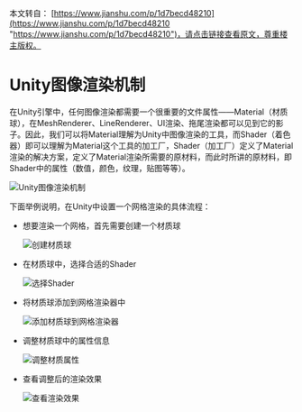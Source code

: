 本文转自：
[https://www.jianshu.com/p/1d7becd48210](https://www.jianshu.com/p/1d7becd48210 "https://www.jianshu.com/p/1d7becd48210")，请点击链接查看原文，尊重楼主版权。

# Unity图像渲染机制 #

在Unity引擎中，任何图像渲染都需要一个很重要的文件属性——Material（材质球），在MeshRenderer、LineRenderer、UI渲染、拖尾渲染都可以见到它的影子。因此，我们可以将Material理解为Unity中图像渲染的工具，而Shader（着色器）即可以理解为Material这个工具的加工厂，Shader（加工厂）定义了Material渲染的解决方案，定义了Material渲染所需要的原材料，而此时所讲的原材料，即Shader中的属性（数值，颜色，纹理，贴图等等）。

![Unity图像渲染机制](https://i.imgur.com/h4Ar4W4.png)

下面举例说明，在Unity中设置一个网格渲染的具体流程：
	
- 想要渲染一个网格，首先需要创建一个材质球

	![创建材质球](https://i.imgur.com/tYP3ltk.png)

- 在材质球中，选择合适的Shader

	![选择Shader](https://i.imgur.com/7vG6iah.png)

- 将材质球添加到网格渲染器中

	![添加材质球到网格渲染器](https://i.imgur.com/9qxtT72.png)

- 调整材质球中的属性信息

	![调整材质属性](https://i.imgur.com/0nD203t.png)

- 查看调整后的渲染效果

	![查看渲染效果](https://i.imgur.com/WMiN80s.png)